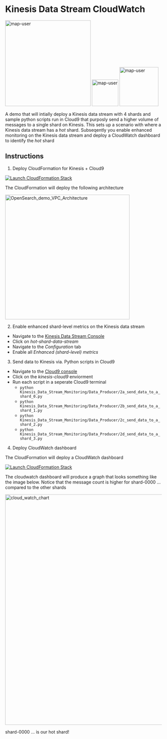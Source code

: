 # Kinesis Data Stream CloudWatch

<img width="275" alt="map-user" src="https://img.shields.io/badge/cloudformation template deployments-0-blue"> <img width="85" alt="map-user" src="https://img.shields.io/badge/views-141-green"> <img width="125" alt="map-user" src="https://img.shields.io/badge/unique visits-043-green">

A demo that will intially deploy a Kinesis data stream with 4 shards and sample python scripts run in Cloud9 that purposly send a higher volume of messages to a single shard on Kinesis. This sets up a scenario with where a Kinesis data stream has a *hot* shard. Subseqently you enable enhanced monitoring on the Kinesis data stream and deploy a CloudWatch dashboard to identify the *hot* shard

## Instructions

1. Deploy CloudFormation for Kinesis + Cloud9

[![Launch CloudFormation Stack](https://sharkech-public.s3.amazonaws.com/misc-public/cloudformation-launch-stack.png)](https://console.aws.amazon.com/cloudformation/home#/stacks/new?stackName=kinesis-cloud9&templateURL=https://sharkech-public.s3.amazonaws.com/misc-public/kinesis_Cloud9.yaml)

The CloudFormation will deploy the following architecture

<img width="400" alt="OpenSearch_demo_VPC_Architecture" src="https://github.com/ev2900/Kinesis_Data_Stream_Hot_Shard_Demo/blob/main/Architecture/architecture-diagram.png">

2. Enable enhanced shard-level metrics on the Kinesis data stream

* Navigate to the [Kinesis Data Stream Console](https://us-east-1.console.aws.amazon.com/kinesis/home?region=us-east-1#/streams/list)
* Click on *hot-shard-data-stream*
* Navigate to the *Configuration* tab
* Enable all *Enhanced (shard-level) metrics*

3. Send data to Kinesis via. Python scripts in Cloud9
* Navigate to the [Cloud9 console](https://us-east-1.console.aws.amazon.com/cloud9/home?region=us-east-1#)
* Click on the *kinesis-cloud9* enviorment
* Run each script in a seperate Cloud9 terminal
  * ```python Kinesis_Data_Stream_Monitoring/Data_Producer/2a_send_data_to_a_shard_0.py```
  * ```python Kinesis_Data_Stream_Monitoring/Data_Producer/2b_send_data_to_a_shard_1.py```
  * ```python Kinesis_Data_Stream_Monitoring/Data_Producer/2c_send_data_to_a_shard_2.py```
  * ```python Kinesis_Data_Stream_Monitoring/Data_Producer/2d_send_data_to_a_shard_3.py```

4. Deploy CloudWatch dashboard

The CloudFormation will deploy a CloudWatch dashboard

[![Launch CloudFormation Stack](https://sharkech-public.s3.amazonaws.com/misc-public/cloudformation-launch-stack.png)](https://console.aws.amazon.com/cloudformation/home#/stacks/new?stackName=cloudwatch-dashboard&templateURL=https://sharkech-public.s3.amazonaws.com/misc-public/cloud_watch_dashboard.yaml)

The cloudwatch dashboard will produce a graph that looks something like the image below. Notice that the message count is higher for shard-0000 ... compared to the other shards

<img width="739" alt="cloud_watch_chart" src="https://user-images.githubusercontent.com/5414004/175348018-cf4f2db4-92e4-404d-8302-c3a379ca123f.png">

shard-0000 ... is our hot shard!
